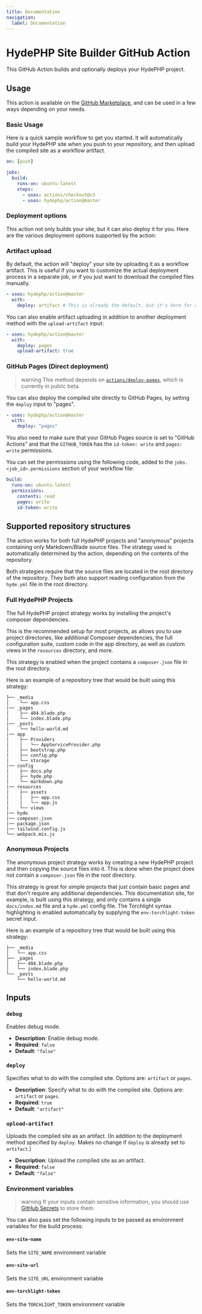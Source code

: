 ```yaml
---
title: Documentation
navigation:
  label: Documentation
---
```


# HydePHP Site Builder GitHub Action

<p class="lead">
This GitHub Action builds and optionally deploys your HydePHP project.
</p>

## Usage

This action is available on the [GitHub Marketplace](https://github.com/marketplace/actions/build-hydephp-site),
and can be used in a few ways depending on your needs.

### Basic Usage

Here is a quick sample workflow to get you started. It will automatically build your HydePHP site
when you push to your repository, and then upload the compiled site as a workflow artifact.

```yaml
on: [push]

jobs:
  build:
    runs-on: ubuntu-latest
    steps:
      - uses: actions/checkout@v3
      - uses: hydephp/action@master
```

### Deployment options

This action not only builds your site, but it can also deploy it for you. Here are the various
deployment options supported by the action:

### Artifact upload

By default, the action will "deploy" your site by uploading it as a workflow artifact. This is useful
if you want to customize the actual deployment process in a separate job, or if you just want to download
the compiled files manually.

```yaml
- uses: hydephp/action@master
  with:
    deploy: artifact # This is already the default, but it's here for clarity.
```

You can also enable artifact uploading in addition to another deployment method with the `upload-artifact` input:

```yaml
- uses: hydephp/action@master
  with:
    deploy: pages
    upload-artifact: true
```

### GitHub Pages (Direct deployment)

>warning This method depends on [`actions/deploy-pages`](https://github.com/actions/deploy-pages), which is currently in public beta.

You can also deploy the compiled site directly to GitHub Pages, by setting the `deploy` input to "pages".

```yaml
- uses: hydephp/action@master
  with:
    deploy: "pages"
```

You also need to make sure that your GitHub Pages source is set to "GitHub Actions" and that the `GITHUB_TOKEN` has the `id-token: write` and `pages: write` permissions.

You can set the permissions using the following code, added to the `jobs.<job_id>.permissions` section of your workflow file:

```yaml
build:
  runs-on: ubuntu-latest
  permissions:
    contents: read
    pages: write
    id-token: write
```

## Supported repository structures

The action works for both full HydePHP projects and "anonymous" projects containing only Markdown/Blade source files.
The strategy used is automatically determined by the action, depending on the contents of the repository.

Both strategies require that the source files are located in the root directory of the repository.
They both also support reading configuration from the `hyde.yml` file in the root directory.

### Full HydePHP Projects

The full HydePHP project strategy works by installing the project's composer dependencies. 

This is the recommended setup for most projects, as allows you to use project directories, like additional Composer dependencies,
the full configuration suite, custom code in the app directory, as well as custom views in the `resources` directory, and more.

This strategy is enabled when the project contains a `composer.json` file in the root directory.

Here is an example of a repository tree that would be built using this strategy:

```tree
├── _media
|    └── app.css
|── _pages
|    ├── 404.blade.php
|    └── index.blade.php
|── _posts
|    └── hello-world.md
|── app
|    ├── Providers
|    |   └── AppServiceProvider.php
|    ├── bootstrap.php
|    ├── config.php
|    └── storage
|── config
|    ├── docs.php
|    ├── hyde.php
|    └── markdown.php
|── resources
|    ├── assets
|    |   ├── app.css
|    |   └── app.js
|    └── views
|── hyde
|── composer.json
|── package.json
|── tailwind.config.js
└── webpack.mix.js
```

### Anonymous Projects

The anonymous project strategy works by creating a new HydePHP project and then copying the source files into it.
This is done when the project does not contain a `composer.json` file in the root directory.

This strategy is great for simple projects that just contain basic pages and that don't require any additional dependencies.
This documentation site, for example, is built using this strategy, and only contains a single `docs/index.md` file and a `hyde.yml` config file.
The Torchlight syntax highlighting is enabled automatically by supplying the `env-torchlight-token` secret input.

Here is an example of a repository tree that would be built using this strategy:

```tree
├── _media
│   └── app.css
├── _pages
│   ├── 404.blade.php
│   └── index.blade.php
└── _posts
    └── hello-world.md
```

## Inputs

### `debug`

Enables debug mode.

*   **Description**: Enable debug mode.
*   **Required**: `false`
*   **Default**: `"false"`

### `deploy`

Specifies what to do with the compiled site. Options are: `artifact` or `pages`.

*   **Description**: Specify what to do with the compiled site. Options are: `artifact` or `pages`.
*   **Required**: `true`
*   **Default**: `"artifact"`

### `upload-artifact`

Uploads the compiled site as an artifact. (In addition to the deployment method specified by `deploy`. Makes no change if `deploy` is already set to `artifact`.)

*   **Description**: Upload the compiled site as an artifact.
*   **Required**: `false`
*   **Default**: `"false"`

### Environment variables

>warning If your inputs contain sensitive information, you should use [GitHub Secrets](https://docs.github.com/en/actions/reference/encrypted-secrets) to store them.

You can also pass set the following inputs to be passed as environment variables for the build process:

#### `env-site-name`
Sets the `SITE_NAME` environment variable

#### `env-site-url`
Sets the `SITE_URL` environment variable

#### `env-torchlight-token`
Sets the `TORCHLIGHT_TOKEN` environment variable

